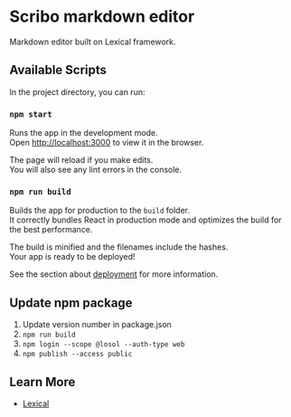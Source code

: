 # Scribo markdown editor

Markdown editor built on Lexical framework.

## Available Scripts

In the project directory, you can run:

### `npm start`

Runs the app in the development mode.\
Open [http://localhost:3000](http://localhost:3000) to view it in the browser.

The page will reload if you make edits.\
You will also see any lint errors in the console.

### `npm run build`

Builds the app for production to the `build` folder.\
It correctly bundles React in production mode and optimizes the build for the best performance.

The build is minified and the filenames include the hashes.\
Your app is ready to be deployed!

See the section about [deployment](https://facebook.github.io/create-react-app/docs/deployment) for more information.

## Update npm package

1. Update version number in package.json
1. `npm run build`
1. `npm login --scope @losol --auth-type web`
1. `npm publish --access public`

## Learn More

- [Lexical](https://lexical.dev/)
